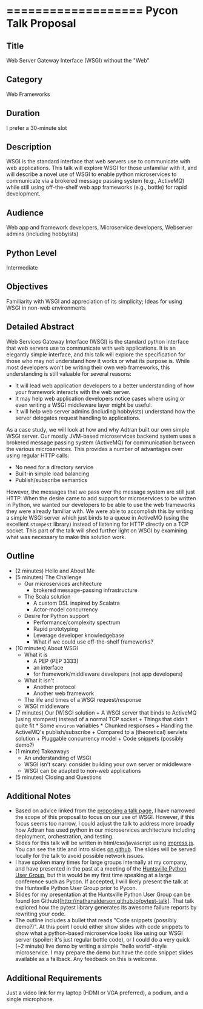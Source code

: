 ===================
Pycon Talk Proposal
===================

Title
-----
Web Server Gateway Interface (WSGI) without the "Web"

Category
--------
Web Frameworks

Duration
--------
I prefer a 30-minute slot

Description
-----------
WSGI is the standard interface that web servers use to communicate with web applications. This talk
will explore WSGI for those unfamiliar with it, and will describe a novel use of WSGI to enable
python microservices to communicate via a brokered message passing system (e.g., ActiveMQ) while
still using off-the-shelf web app frameworks (e.g., bottle) for rapid development.

Audience
--------
Web app and framework developers, Microservice developers, Webserver admins (including hobbyists)

Python Level
------------
Intermediate

Objectives
----------
Familiarity with WSGI and appreciation of its simplicity; Ideas for using WSGI in non-web environments

Detailed Abstract
-----------------
Web Services Gateway Interface (WSGI) is the standard python interface that web servers use to
communicate with web applications.  It is an elegantly simple interface, and this talk will explore
the specification for those who may not understand how it works or what its purpose is.  While most
developers won't be writing their own web frameworks, this understanding is still valuable for
several reasons:

* It will lead web application developers to a better understanding of how your framework interacts
  with the web server.
* It may help web application developers notice cases where using or even writing a WSGI middleware
  layer might be useful.
* It will help web server admins (including hobbyists) understand how the server delegates request
  handling to applications.

As a case study, we will look at how and why Adtran built our own simple WSGI server.  Our mostly
JVM-based microservices backend system uses a brokered message passing system (ActiveMQ) for communication
between the various microservices.  This provides a number of advantages over using regular HTTP calls:

* No need for a directory service
* Built-in simple load balancing
* Publish/subscribe semantics

However, the messages that we pass over the message system are still just HTTP.  When the desire came
to add support for microservices to be written in Python, we wanted our developers to be able to use
the web frameworks they were already familiar with.  We were able to accomplish this by writing a simple
WSGI server which just binds to a queue in ActiveMQ (using the excellent `stompest` library) instead of
listening for HTTP directly on a TCP socket.  This part of the talk will shed further light on WSGI by
examining what was necessary to make this solution work.

Outline
-------
* (2 minutes) Hello and About Me
* (5 minutes) The Challenge
  - Our microservices architecture
      + brokered message-passing infrastructure
  - The Scala solution
      + A custom DSL inspired by Scalatra
      + Actor-model concurrency
  - Desire for Python support
      + Performance/complexity spectrum
      + Rapid prototyping
      + Leverage developer knowledgebase
      + What if we could use off-the-shelf frameworks?
* (10 minutes) About WSGI
  - What it is
      + A PEP (PEP 3333)
      + an interface
      + for framework/middleware developers (not app developers)
  - What it isn't
      + Another protocol
      + Another web framework
  - The life and times of a WSGI request/response
  - WSGI middleware
* (7 minutes) Our [W]SGI solution
      + A WSGI server that binds to ActiveMQ (using stompest) instead of a normal TCP socket
      + Things that didn't quite fit
          * Some `environ` variables
          * Chunked responses
      + Handling the ActiveMQ's publish/subscribe
      + Compared to a (theoretical) servlets solution
      + Pluggable concurrency model
      + Code snippets (possibly demo?)
* (1 minute) Takeaways
  - An understanding of WSGI
  - WSGI isn't scary: consider building your own server or middleware
  - WSGI can be adapted to non-web applications
* (5 minutes) Closing and Questions

Additional Notes
----------------
* Based on advice linked from the [proposing a talk page](https://us.pycon.org/2016/speaking/talks/),
  I have narrowed the scope of this proposal to focus on our use of WSGI. However, if this focus
  seems too narrow, I could adjust the talk to address more broadly how Adtran has used python in
  our microservices architecture including deployment, orchestration, and testing.
* Slides for this talk will be written in html/css/javascript using [impress.js](https://github.com/impress/impress.js).
  You can see the title and intro slides [on github](http://nathanalderson.github.io/wsgi-talk). The
  slides will be served locally for the talk to avoid possible network issues.
* I have spoken many times for large groups internally at my company, and have presented in the past
  at a meeting of the [Huntsville Python User Group](http://www.meetup.com/hsv-py/), but this would
  be my first time speaking at a large conference such as Pycon. If accepted, I will likely present
  the talk at the Huntsville Python User Group prior to Pycon.
* Slides for my presentation at the Huntsville Python User Group can be found (on
  Github)[http://nathanalderson.github.io/pytest-talk].  That talk explored how the pytest library
  generates its awesome failure reports by rewriting your code.
* The outline includes a bullet that reads "Code snippets (possibly demo?)". At this point I could
  either show slides with code snippets to show what a python-based microservice looks like using
  our WSGI server (spoiler: it's just regular bottle code), or I could do a very quick (~2 minute)
  live demo by writing a simple "hello world"-style microservice.  I may prepare the demo but have
  the code snippet slides available as a fallback.  Any feedback on this is welcome.

Additional Requirements
-----------------------
Just a video link for my laptop (HDMI or VGA preferred), a podium, and a single microphone.
